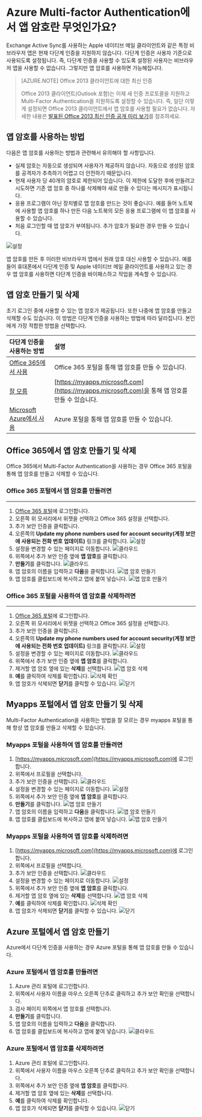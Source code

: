 <properties
	pageTitle="Azure MFA에서 앱 암호란 무엇인가요?"
	description="이 페이지는 사용자가 앱 암호란 무엇이며 Azure MFA와 관련해서 암호가 어떤 용도로 사용되는지를 이해하는 데 도움이 됩니다."
	services="multi-factor-authentication"
	documentationCenter=""
	authors="kgremban"
	manager="femila"
	editor="curtland"/>

<tags
	ms.service="multi-factor-authentication"
	ms.workload="identity"
	ms.tgt_pltfrm="na"
	ms.devlang="na"
	ms.topic="article"
	ms.date="08/04/2016"
	ms.author="kgremban"/>



# Azure Multi-factor Authentication에서 앱 암호란 무엇인가요?

Exchange Active Sync를 사용하는 Apple 네이티브 메일 클라이언트와 같은 특정 비브라우저 앱은 현재 다단계 인증을 지원하지 않습니다. 다단계 인증은 사용자 기준으로 사용되도록 설정됩니다. 즉, 다단계 인증을 사용할 수 있도록 설정된 사용자는 비브라우저 앱을 사용할 수 없습니다. 그렇지만 앱 암호를 사용하면 가능해집니다.

>[AZURE.NOTE] Office 2013 클라이언트에 대한 최신 인증
>
> Office 2013 클라이언트(Outlook 포함)는 이제 새 인증 프로토콜을 지원하고 Multi-Factor Authentication을 지원하도록 설정할 수 있습니다. 즉, 일단 이렇게 설정되면 Office 2013 클라이언트에서 앱 암호를 사용할 필요가 없습니다. 자세한 내용은 [발표된 Office 2013 최신 인증 공개 미리 보기](https://blogs.office.com/2015/03/23/office-2013-modern-authentication-public-preview-announced/)를 참조하세요.

## 앱 암호를 사용하는 방법

다음은 앱 암호를 사용하는 방법과 관련해서 유의해야 할 사항입니다.

- 실제 암호는 자동으로 생성되며 사용자가 제공하지 않습니다. 자동으로 생성된 암호를 공격자가 추측하기 어렵고 더 안전하기 때문입니다.
- 현재 사용자 당 40개의 암호로 제한되어 있습니다. 이 제한에 도달한 후에 만들려고 시도하면 기존 앱 암호 중 하나를 삭제해야 새로 만들 수 있다는 메시지가 표시됩니다.
- 응용 프로그램이 아닌 장치별로 앱 암호를 만드는 것이 좋습니다. 예를 들어 노트북에 사용할 앱 암호를 하나 만든 다음 노트북의 모든 응용 프로그램에 이 앱 암호를 사용할 수 있습니다.
- 처음 로그인할 때 앱 암호가 부여됩니다. 추가 암호가 필요한 경우 만들 수 있습니다.

![설정](./media/multi-factor-authentication-end-user-app-passwords/app.png)

앱 암호를 만든 후 이러한 비브라우저 앱에서 원래 암호 대신 사용할 수 있습니다. 예를 들어 휴대폰에서 다단계 인증 및 Apple 네이티브 메일 클라이언트를 사용하고 있는 경우 앱 암호를 사용하면 다단계 인증을 바이패스하고 작업을 계속할 수 있습니다.

## 앱 암호 만들기 및 삭제
초기 로그인 중에 사용할 수 있는 앱 암호가 제공됩니다. 또한 나중에 앱 암호를 만들고 삭제할 수도 있습니다. 이 방법은 다단계 인증을 사용하는 방법에 따라 달라집니다. 본인에게 가장 적합한 방법을 선택합니다.

다단계 인증을 사용하는 방법|설명
:------------- | :------------- |
[Office 365에서 사용](#creating-and-deleting-app-passwords-with-office-365)| Office 365 포털을 통해 앱 암호를 만들 수 있습니다.
[잘 모름](#creating-and-deleting-app-passwords-with-myapps-portal)|[https://myapps.microsoft.com](https://myapps.microsoft.com)을 통해 앱 암호를 만들 수 있습니다.
[Microsoft Azure에서 사용](#create-app-passwords-in-the-azure-portal)| Azure 포털을 통해 앱 암호를 만들 수 있습니다.

## Office 365에서 앱 암호 만들기 및 삭제

Office 365에서 Multi-Factor Authentication을 사용하는 경우 Office 365 포털을 통해 앱 암호를 만들고 삭제할 수 있습니다.

### Office 365 포털에서 앱 암호를 만들려면
--------------------------------------------------------------------------------

1. [Office 365 포털](https://login.microsoftonline.com/)에 로그인합니다.
2. 오른쪽 위 모서리에서 위젯을 선택하고 Office 365 설정을 선택합니다.
3. 추가 보안 인증을 클릭합니다.
4. 오른쪽의 **Update my phone numbers used for account security(계정 보안에 사용되는 전화 번호 업데이트)** 링크를 클릭합니다. ![설정](./media/multi-factor-authentication-end-user-manage/o365a.png)
5. 설정을 변경할 수 있는 페이지로 이동합니다. ![클라우드](./media/multi-factor-authentication-end-user-manage/o365b.png)
6. 위쪽에서 추가 보안 인증 옆에 **앱 암호**를 클릭합니다.
7. **만들기**를 클릭합니다. ![클라우드](./media/multi-factor-authentication-end-user-app-passwords-create-o365/apppass.png)
8. 앱 암호의 이름을 입력하고 **다음**을 클릭합니다. ![앱 암호 만들기](./media/multi-factor-authentication-end-user-app-passwords/create1.png)
9. 앱 암호를 클립보드에 복사하고 앱에 붙여 넣습니다. ![앱 암호 만들기](./media/multi-factor-authentication-end-user-app-passwords/create2.png)


### Office 365 포털을 사용하여 앱 암호를 삭제하려면
--------------------------------------------------------------------------------


1. [Office 365 포털](https://login.microsoftonline.com/)에 로그인합니다.
2. 오른쪽 위 모서리에서 위젯을 선택하고 Office 365 설정을 선택합니다.
3. 추가 보안 인증을 클릭합니다.
4. 오른쪽의 **Update my phone numbers used for account security(계정 보안에 사용되는 전화 번호 업데이트)** 링크를 클릭합니다. ![설정](./media/multi-factor-authentication-end-user-manage/o365a.png)
5. 설정을 변경할 수 있는 페이지로 이동합니다. ![클라우드](./media/multi-factor-authentication-end-user-manage/o365b.png)
6. 위쪽에서 추가 보안 인증 옆에 **앱 암호**를 클릭합니다.
7. 제거할 앱 암호 옆에 있는 **삭제**를 선택합니다. ![앱 암호 삭제](./media/multi-factor-authentication-end-user-app-passwords/delete1.png)
8. **예**를 클릭하여 삭제를 확인합니다. ![삭제 확인](./media/multi-factor-authentication-end-user-app-passwords/delete2.png)
9. 앱 암호가 삭제되면 **닫기**를 클릭할 수 있습니다. ![닫기](./media/multi-factor-authentication-end-user-app-passwords/delete3.png)


## Myapps 포털에서 앱 암호 만들기 및 삭제
Multi-Factor Authentication을 사용하는 방법을 잘 모르는 경우 myapps 포털을 통해 항상 앱 암호를 만들고 삭제할 수 있습니다.

### Myapps 포털을 사용하여 앱 암호를 만들려면

1. [https://myapps.microsoft.com](https://myapps.microsoft.com)에 로그인합니다.
2. 위쪽에서 프로필을 선택합니다.
3. 추가 보안 인증을 선택합니다. ![클라우드](./media/multi-factor-authentication-end-user-manage/myapps1.png)
4. 설정을 변경할 수 있는 페이지로 이동합니다. ![설정](./media/multi-factor-authentication-end-user-manage-myapps/proofup.png)
5. 위쪽에서 추가 보안 인증 옆에 **앱 암호**를 클릭합니다.
6. **만들기**를 클릭합니다. ![앱 암호 만들기](./media/multi-factor-authentication-end-user-app-passwords/create3.png)
7. 앱 암호의 이름을 입력하고 **다음**을 클릭합니다. ![앱 암호 만들기](./media/multi-factor-authentication-end-user-app-passwords/create1.png)
8. 앱 암호를 클립보드에 복사하고 앱에 붙여 넣습니다. ![앱 암호 만들기](./media/multi-factor-authentication-end-user-app-passwords/create2.png)

### Myapps 포털을 사용하여 앱 암호를 삭제하려면

1. [https://myapps.microsoft.com](https://myapps.microsoft.com)에 로그인합니다.
2. 위쪽에서 프로필을 선택합니다.
3. 추가 보안 인증을 선택합니다. ![클라우드](./media/multi-factor-authentication-end-user-manage/myapps1.png)
4. 설정을 변경할 수 있는 페이지로 이동합니다. ![설정](./media/multi-factor-authentication-end-user-manage-myapps/proofup.png)
5. 위쪽에서 추가 보안 인증 옆에 **앱 암호**를 클릭합니다.
6. 제거할 앱 암호 옆에 있는 **삭제**를 선택합니다. ![앱 암호 삭제](./media/multi-factor-authentication-end-user-app-passwords/delete1.png)
7. **예**를 클릭하여 삭제를 확인합니다. ![삭제 확인](./media/multi-factor-authentication-end-user-app-passwords/delete2.png)
8. 앱 암호가 삭제되면 **닫기**를 클릭할 수 있습니다. ![닫기](./media/multi-factor-authentication-end-user-app-passwords/delete3.png)


## Azure 포털에서 앱 암호 만들기

Azure에서 다단계 인증을 사용하는 경우 Azure 포털을 통해 앱 암호를 만들 수 있습니다.

### Azure 포털에서 앱 암호를 만들려면

1. Azure 관리 포털에 로그인합니다.
2. 위쪽에서 사용자 이름을 마우스 오른쪽 단추로 클릭하고 추가 보안 확인을 선택합니다.
3. 검사 페이지 위쪽에서 앱 암호를 선택합니다.
4. **만들기**를 클릭합니다.
5. 앱 암호의 이름을 입력하고 **다음**을 클릭합니다.
6. 앱 암호를 클립보드에 복사하고 앱에 붙여 넣습니다. ![클라우드](./media/multi-factor-authentication-end-user-app-passwords-create-azure/app2.png)

### Azure 포털에서 앱 암호를 삭제하려면

1. Azure 관리 포털에 로그인합니다.
2. 위쪽에서 사용자 이름을 마우스 오른쪽 단추로 클릭하고 추가 보안 확인을 선택합니다.
3. 위쪽에서 추가 보안 인증 옆에 **앱 암호**를 클릭합니다.
4. 제거할 앱 암호 옆에 있는 **삭제**를 선택합니다.
5. **예**를 클릭하여 삭제를 확인합니다.
6. 앱 암호가 삭제되면 **닫기**를 클릭할 수 있습니다. ![닫기](./media/multi-factor-authentication-end-user-app-passwords/delete3.png)

<!---HONumber=AcomDC_0921_2016-->